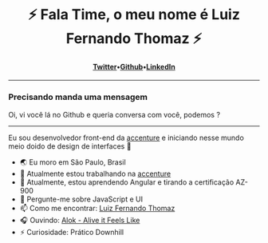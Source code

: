 <h1 align="center">⚡️ Fala Time, o meu nome é Luiz Fernando Thomaz ⚡️</h1>
<h4 align="center"><a href="https://twitter.com/lftho">Twitter</a>&bull;<a href="https://github.com/Lftho">Github</a>&bull;<a href="https://www.linkedin.com/in/lftho/">LinkedIn</a></h4>

---

### Precisando manda uma mensagem <!-- From -->

<!-- Message -->

Oi, vi você lá no Github e queria conversa com você, podemos ?

---

Eu sou desenvolvedor front-end da [accenture](https://www.accenture.com/br-pt) e iniciando nesse mundo meio doido de design de interfaces 🏰

- 🌏 Eu moro em São Paulo, Brasil
- 🔭 Atualmente estou trabalhando na [accenture](https://www.accenture.com/br-pt)
- 🌱 Atualmente, estou aprendendo Angular e tirando a certificação AZ-900
- 💬 Pergunte-me sobre JavaScript e UI
- 📫 Como me encontrar: [Luiz Fernando Thomaz](https://www.linkedin.com/in/lftho)
- 🎧 Ouvindo: [Alok - Alive it Feels Like](https://www.youtube.com/watch?v=Xv-jqVmSRYw&list=RDXv-jqVmSRYw&start_radio=1)
- ⚡ Curiosidade: Prático Downhill
